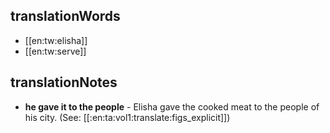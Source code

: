 ## translationWords

* [[en:tw:elisha]]
* [[en:tw:serve]]

## translationNotes

* **he gave it to the people** - Elisha gave the cooked meat to the people of his city. (See: [[:en:ta:vol1:translate:figs_explicit]])
